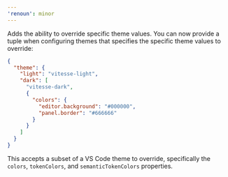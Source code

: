 ```yaml
---
'renoun': minor
---
```


Adds the ability to override specific theme values. You can now provide a tuple when configuring themes that specifies the specific theme values to override:

```json
{
  "theme": {
    "light": "vitesse-light",
    "dark": [
      "vitesse-dark",
      {
        "colors": {
          "editor.background": "#000000",
          "panel.border": "#666666"
        }
      }
    ]
  }
}
```

This accepts a subset of a VS Code theme to override, specifically the `colors`, `tokenColors`, and `semanticTokenColors` properties.
